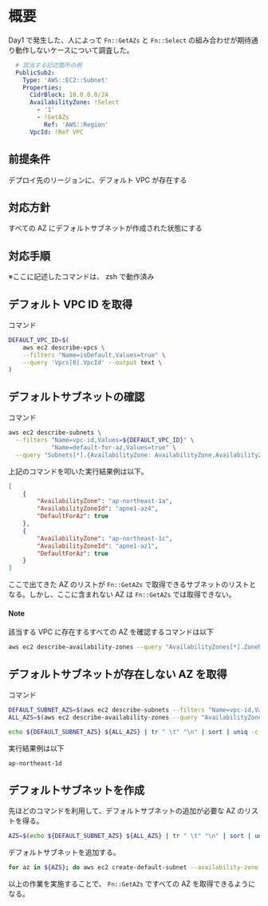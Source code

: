 # 概要

Day1 で発生した、人によって `Fn::GetAZs` と `Fn::Select` の組み合わせが期待通り動作しないケースについて調査した。

```yaml
  # 該当する記述箇所の例
  PublicSub2:
    Type: 'AWS::EC2::Subnet'
    Properties:
      CidrBlock: 10.0.0.0/24
      AvailabilityZone: !Select
        - '1'
        - !GetAZs 
          Ref: 'AWS::Region'
      VpcId: !Ref VPC
```

## 前提条件

デプロイ先のリージョンに、デフォルト VPC が存在する

## 対応方針

すべての AZ にデフォルトサブネットが作成された状態にする

## 対応手順

※ここに記述したコマンドは、 zsh で動作済み

## デフォルト VPC ID を取得

コマンド

```zsh
DEFAULT_VPC_ID=$(
    aws ec2 describe-vpcs \
    --filters "Name=isDefault,Values=true" \
    --query 'Vpcs[0].VpcId' --output text \
)
```

## デフォルトサブネットの確認

コマンド

```zsh
aws ec2 describe-subnets \
  --filters "Name=vpc-id,Values=${DEFAULT_VPC_ID}" \
            "Name=default-for-az,Values=true" \
  --query "Subnets[*].{AvailabilityZone: AvailabilityZone,AvailabilityZoneId: AvailabilityZoneId, DefaultForAz: DefaultForAz}"
```

上記のコマンドを叩いた実行結果例は以下。

```json
[
    {
        "AvailabilityZone": "ap-northeast-1a",
        "AvailabilityZoneId": "apne1-az4",
        "DefaultForAz": true
    },
    {
        "AvailabilityZone": "ap-northeast-1c",
        "AvailabilityZoneId": "apne1-az1",
        "DefaultForAz": true
    }
]
```

ここで出てきた AZ のリストが `Fn::GetAZs` で取得できるサブネットのリストとなる。しかし、ここに含まれない AZ は `Fn::GetAZs` では取得できない。

#### Note

該当する VPC に存在するすべての AZ を確認するコマンドは以下

```zsh
aws ec2 describe-availability-zones --query "AvailabilityZones[*].ZoneName" --output text
```

## デフォルトサブネットが存在しない AZ を取得

コマンド

```zsh
DEFAULT_SUBNET_AZS=$(aws ec2 describe-subnets --filters "Name=vpc-id,Values=${DEFAULT_VPC_ID}" "Name=default-for-az,Values=true" --query "Subnets[*].AvailabilityZone" --output text)
ALL_AZS=$(aws ec2 describe-availability-zones --query "AvailabilityZones[*].ZoneName" --output text)

echo ${DEFAULT_SUBNET_AZS} ${ALL_AZS} | tr " \t" "\n" | sort | uniq -c | awk '{if($1 < 2) { print $2 }}'
```

実行結果例は以下

```zsh
ap-northeast-1d
```

## デフォルトサブネットを作成

先ほどのコマンドを利用して、デフォルトサブネットの追加が必要な AZ のリストを得る。

```zsh
AZS=$(echo ${DEFAULT_SUBNET_AZS} ${ALL_AZS} | tr " \t" "\n" | sort | uniq -c | awk '{if($1 < 2) { print $2 }}')
```

デフォルトサブネットを追加する。

```zsh
for az in ${AZS}; do aws ec2 create-default-subnet --availability-zone ${az} ; done
```

以上の作業を実施することで、 `Fn::GetAZs` ですべての AZ を取得できるようになる。
